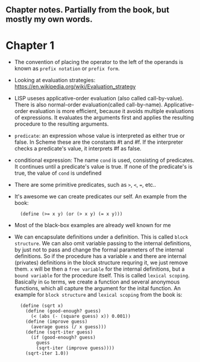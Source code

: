 Chapter notes. Partially from the book, but mostly my own words.
--

# Chapter 1

* The convention of placing the operator to the left of the operands is known
  as `prefix notation` or `prefix form`.
* Looking at evaluation strategies: https://en.wikipedia.org/wiki/Evaluation_strategy
* LISP useses applicative-order evaluation (also called call-by-value). There
  is also normal-order evaluation(called call-by-name). Applicative-order
  evaluation is more efficient, because it avoids multiple evaluations of
  expressions. It evaluates the arguments first and applies the resulting
  procedure to the resulting arguments.
* `predicate`: an expression whose value is interpreted as either true or
  false. In Scheme these are the constants #t and #f. If the interpreter checks
  a predicate's value, it interprets #f as false.
* conditional expression: The name `cond` is used, consisting of predicates. It
  continues until a predicate's value is true. If  none of the predicate's is
  true, the value of `cond` is undefined
* There are some primitive predicates, such as `>`, `<`, `=`, etc..
* It's awesome we can create predicates our self. An example from the book:

		(define (>= x y) (or (> x y) (= x y)))

* Most of the black-box examples are already well known for me
* We can encapsulate definitions under a definition. This is called `block
  structure`. We can also omit variable passing to the internal definitions, by
  just not to pass and change the formal parameters of the internal definitions.
  So if the procedure has a variable `x` and there are internal (privates)
  definitions in the block structure requring it, we just remove them. `x` will
  be then a `free variable` for the internal definitions, but a `bound variable`
  for the procedure itself. This is called `lexical scoping`. Basically in `Go`
  terms, we create a function and several anonymous functions, which all capture
  the argument for the inital function. An example for `block structure` and
  `lexical scoping` from the book is:

		(define (sqrt x)
		  (define (good-enough? guess)
			(< (abs (- (square guess) x)) 0.001)) 
		  (define (improve guess)
			(average guess (/ x guess))) 
		  (define (sqrt-iter guess)
			(if (good-enough? guess) 
			  guess
			  (sqrt-iter (improve guess))))
		  (sqrt-iter 1.0))

